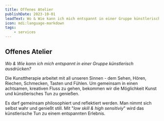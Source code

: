 ```yaml
---
title: Offenes Atelier
publishDate: 2023-10-01
leadText: Wo & Wie kann ich mich entspannt in einer Gruppe künstlerisch ausdrücken?
icon: mdi:language-markdown
tags:
    - services
---
```


## Offenes Atelier

_Wo & Wie kann ich mich entspannt in einer Gruppe künstlerisch ausdrücken?_

Die Kunsttherapie arbeitet mit all unseren Sinnen - dem Sehen, Hören, Riechen, Schmecken, Tasten und Fühlen.
Um gemeinsam in einen achtsamen, kreativen Fluss zu gehen, bekommen wir die Möglichkeit Kunst und künstlerisches Tun zu genießen.

Es darf gemeinsam philosophiert und reflektiert werden. Man nimmt sich selbst wahr und genießt still. Mit "_low skill & high sensitiviy_" wird das künstlerische Tun zu einem entspannten Erlebnis.
